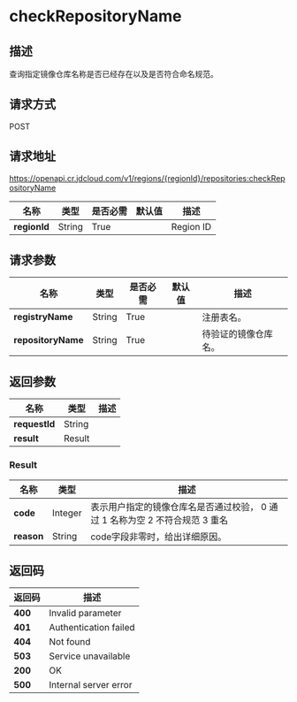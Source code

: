 # checkRepositoryName


## 描述
查询指定镜像仓库名称是否已经存在以及是否符合命名规范。


## 请求方式
POST

## 请求地址
https://openapi.cr.jdcloud.com/v1/regions/{regionId}/repositories:checkRepositoryName

|名称|类型|是否必需|默认值|描述|
|---|---|---|---|---|
|**regionId**|String|True| |Region ID|

## 请求参数
|名称|类型|是否必需|默认值|描述|
|---|---|---|---|---|
|**registryName**|String|True| |注册表名。|
|**repositoryName**|String|True| |待验证的镜像仓库名。|


## 返回参数
|名称|类型|描述|
|---|---|---|
|**requestId**|String| |
|**result**|Result| |

### Result
|名称|类型|描述|
|---|---|---|
|**code**|Integer|表示用户指定的镜像仓库名是否通过校验， 0 通过 1 名称为空 2 不符合规范 3 重名|
|**reason**|String|code字段非零时，给出详细原因。|

## 返回码
|返回码|描述|
|---|---|
|**400**|Invalid parameter|
|**401**|Authentication failed|
|**404**|Not found|
|**503**|Service unavailable|
|**200**|OK|
|**500**|Internal server error|
